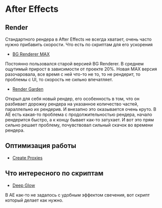 # After Effects

## Render

Стандартного рендера в After Effects не всегда хватает, очень часто нужно прибавить скорости. Что есть по скриптам для его ускорения

* [BG Renderer MAX](https://aescripts.com/bg-renderer/)

Постоянно пользовался старой версией BG Renderer. В среднем ощутимый прирост в зависимости от проекте 20%. Новая MAX версия разочаровала, все время с ней что-то не то, то не рендерит, то проблемы с UI, то скорость не сильно впечатляет.

* [Render Garden](https://www.toolfarm.com/buy/rendergarden/)

Открыл для себя новый рендер, его особенность в том, что он разбивает дорожку рендера на указанное количество частей, параллельно их рендерив. И внезапно это оказывается очень круто. В АЕ есть какая-то проблема с продолжительностью рендера, начало рендерится быстро, а к концу бывает как-то затухает. И вот это прям сильно решает проблему, почувствовал сильный скачок во времени рендера.

## Оптимизация работы

* [Create Proxies](https://aescripts.com/createproxies/)

## Что интересного по скриптам

* [Deep Glow](https://aescripts.com/deep-glow/) 

В АЕ как-то не задалось с удобным эффектом свечения, вот скрипт который делает как нужно.

